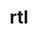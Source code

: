 ---
schema: default2
title: rtl
organization: Sample Department
notes: This is an example dataset that comes with a new installation of JKAN
resources:
  - name: Air Monitoring Stations CSV
    url: 'file:kjhgfd/kjhgf'
    format: csv
license: 'https://www.nationalarchives.gov.uk/doc/open-government-licence/version/3/'
category:
  - Education
maintainer: Sek 
maintainer_email: tim@timwis.com

---